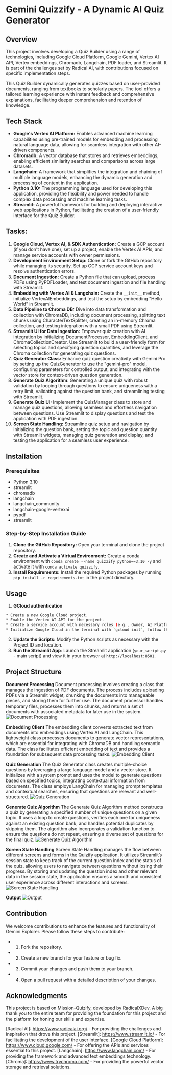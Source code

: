 # Gemini Quizzify - A Dynamic AI Quiz Generator

## Overview
This project involves developing a Quiz Builder using a range of technologies, including Google Cloud Platform, Google Gemini, Vertex AI API, Vertex embeddings, Chromadb, Langchain, PDF loader, and Streamlit. It is part of the challenges set by Radical AI, with contributions focused on specific implementation steps.

This Quiz Builder dynamically generates quizzes based on user-provided documents, ranging from textbooks to scholarly papers. The tool offers a tailored learning experience with instant feedback and comprehensive explanations, facilitating deeper comprehension and retention of knowledge.

## Tech Stack
* **Google's Vertex AI Platform:** Enables advanced machine learning capabilities using pre-trained models for embedding and processing natural language data, allowing for seamless integration with other AI-driven components.
* **Chromadb:** A vector database that stores and retrieves embeddings, enabling efficient similarity searches and comparisons across large datasets.
* **Langchain:** A framework that simplifies the integration and chaining of multiple language models, enhancing the dynamic generation and processing of content in the application.
* **Python 3.10:** The programming language used for developing this application, providing the flexibility and power needed to handle complex data processing and machine learning tasks.
* **Streamlit:** A powerful framework for building and deploying interactive web applications in Python, facilitating the creation of a user-friendly interface for the Quiz Builder.

## Tasks:
1. **Google Cloud, Vertex AI, & SDK Authentication:** Create a GCP account (if you don't have one), set up a project, enable the Vertex AI APIs, and manage service accounts with owner permissions.
2. **Development Environment Setup:** Clone or fork the GitHub repository while managing its security. Set up GCP service account keys and resolve authentication errors.
3. **Document Ingestion:** Create a Python file that can upload, process PDFs using PyPDFLoader, and test document ingestion and file handling with Streamlit.
4. **Embedding with Vertex AI & Langchain:** Create the `__init__` method, initialize VertexAIEmbeddings, and test the setup by embedding "Hello World" in Streamlit.
5. **Data Pipeline to Chroma DB:** Dive into data transformation and collection with ChromaDB, including document processing, splitting text chunks using CharacterTextSplitter, creating an in-memory Chroma collection, and testing integration with a small PDF using Streamlit.
6. **Streamlit UI for Data Ingestion:** Empower quiz creation with AI integration by initializing DocumentProcessor, EmbeddingClient, and ChromaCollectionCreator. Use Streamlit to build a user-friendly form for selecting topics and specifying question quantities, and leverage the Chroma collection for generating quiz questions.
7. **Quiz Generator Class:** Enhance quiz question creativity with Gemini Pro by setting up the QuizGenerator to use the "gemini-pro" model, configuring parameters for controlled output, and integrating with the vector store for context-driven question generation.
8. **Generate Quiz Algorithm**: Generating a unique quiz with robust validation by looping through questions to ensure uniqueness with a retry limit, validating against the question bank, and streamlining testing with Streamlit.
9. **Generate Quiz UI:** Implement the QuizManager class to store and manage quiz questions, allowing seamless and effortless navigation between questions. Use Streamlit to display questions and test the application with PDF ingestion.
10. **Screen State Handling:** Streamline quiz setup and navigation by initializing the question bank, setting the topic and question quantity with Streamlit widgets, managing quiz generation and display, and testing the application for a seamless user experience.

## Installation

### Prerequisites
* Python 3.10
* streamlit
* chromadb
* langchain
* langchain_community
* langchain-google-vertexai
* pypdf
* streamlit

### Step-by-Step Installation Guide
1. **Clone the GitHub Repository:** Open your terminal and clone the project repository.
2. **Create and Activate a Virtual Environment:** Create a conda environment with `conda create --name quizzify python==3.10 -y` and activate it with `conda activate quizzify`.
3. **Install Requirements:** Install the required Python packages by running `pip install -r requirements.txt` in the project directory.

## Usage

1. **GCloud authentication**
```bash
* Create a new Google Cloud project.
* Enable the Vertex AI API for the project.
* Create a service account with necessary roles (e.g., Owner, AI Platform Admin, Vertex AI Administrator, Vertex AI Model Creator).
* Initialize Google Cloud in the terminal with `gcloud init`, follow the steps shown in the terminal, and run `gcloud auth application-default login` to log in to your Google Cloud account.
```
2. **Update the Scripts:** Modify the Python scripts as necessary with the Project ID and location.
3. **Run the Streamlit App**: Launch the Streamlit application (`your_script.py` - main script) and view it in your browser at `http://localhost:8501`.


## Project Structure

**Document Processing**
Document processing involves creating a class that manages the ingestion of PDF documents. The process includes uploading PDFs via a Streamlit widget, chunking the documents into manageable pieces, and storing them for further use. The document processor handles temporary files, processes them into chunks, and returns a set of documents with associated metadata for later use in the system.
![Document Processing](images/document_ingestion.png)

**Embedding Client**
The embedding client converts extracted text from documents into embeddings using Vertex AI and LangChain. This lightweight class processes documents to generate vector representations, which are essential for integrating with ChromaDB and handling semantic data. The class facilitates efficient embedding of text and provides a foundation for subsequent data processing tasks.
![Embedding Client](images/embedding_client.png)

**Quiz Generation**
The Quiz Generator class creates multiple-choice questions by leveraging a large language model and a vector store. It initializes with a system prompt and uses the model to generate questions based on specified topics, integrating contextual information from documents. The class employs LangChain for managing prompt templates and contextual searches, ensuring that questions are relevant and well-structured.
![Quiz Generation](images/quiz_generation.png)

**Generate Quiz Algorithm**
The Generate Quiz Algorithm method constructs a quiz by generating a specified number of unique questions on a given topic. It uses a loop to create questions, verifies each one for uniqueness against an existing question bank, and handles potential duplicates by skipping them. The algorithm also incorporates a validation function to ensure the questions do not repeat, ensuring a diverse set of questions for the final quiz.
![Generate Quiz Algorithm](images/generate_quiz_algorithm.png)

**Screen State Handling**
Screen State Handling manages the flow between different screens and forms in the Quizify application. It utilizes Streamlit’s session state to keep track of the current question index and the status of the quiz, allowing users to navigate between questions without losing their progress. By storing and updating the question index and other relevant data in the session state, the application ensures a smooth and consistent user experience across different interactions and screens.
![Screen State Handling](images/screen_state_handling.png)

**Output**
![Output](images/outputs.png.png)

## Contribution
We welcome contributions to enhance the features and functionality of Gemini Explorer. 
Please follow these steps to contribute: 
* 1. Fork the repository. 
* 2. Create a new branch for your feature or bug fix. 
* 3. Commit your changes and push them to your branch. 
* 4. Open a pull request with a detailed description of your changes.

## Acknowledgments
This project is based on Mission-Quizify, developed by RadicalXDev. A big thank you to the entire team for providing the foundation for this project and the platform for honing our skills and expertise.

[Radical AI]: https://www.radicalai.org/ - For providing the challenges and inspiration that drove this project.
[Streamlit]: https://www.streamlit.io/  - For facilitating the development of the user interface.
[Google Cloud Platform]: https://www.cloud.google.com/ - For offering the APIs and services essential to this project.
[Langchain]: https://www.langchain.com/ - For providing the framework and advanced text embeddings technology.
[Chroma]: https://www.trychroma.com/ - For providing the powerful vector storage and retrieval solutions.